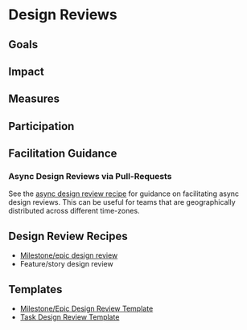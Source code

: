# Design Reviews

## Goals

## Impact

## Measures

## Participation

## Facilitation Guidance

### Async Design Reviews via Pull-Requests

See the [async design review recipe](./recipes/async-design-reviews.md) for guidance on facilitating async design reviews. This can be useful for teams that are geographically distributed across different time-zones.

## Design Review Recipes

* [Milestone/epic design review](./recipes/milestone-epic-design-review-recipe.md)
* Feature/story design review

## Templates

* [Milestone/Epic Design Review Template](./recipes/milestone-epic-design-review-template.md)
* [Task Design Review Template](./recipes/task-design-review-template.md)
